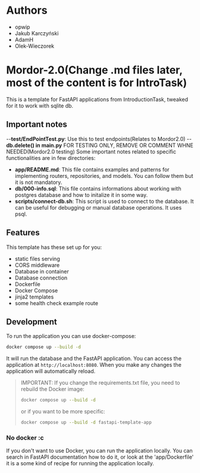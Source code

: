 # Authors
- opwip
- Jakub Karczyński
- AdamH
- Olek-Wieczorek

# Mordor-2.0(Change .md files later, most of the content is for IntroTask)
This is a template for FastAPI applications from IntroductionTask, tweaked for it to work with sqlite db.

## Important notes
--**test/EndPointTest.py**: Use this to test endpoints(Relates to Mordor2.0)
--**db.delete() in main.py** FOR TESTING ONLY, REMOVE OR COMMENT WHNE NEEDED(Mordor2.0 testing)
Some important notes related to specific functionalities are in few directories:
- **app/README.md**: This file contains examples and patterns for implementing routers, repositories, and models. You can follow them but it is not mandatory.
- **db/000-info.sql**: This file contains informations about working with postgres database and how to initalize it in some way.
- **scripts/connect-db.sh**: This script is used to connect to the database. It can be useful for debugging or manual database operations. It uses psql.

## Features
This template has these set up for you:
- static files serving
- CORS middleware
- Database in container
- Database connection
- Dockerfile
- Docker Compose
- jinja2 templates
- some health check example route


## Development
To run the application you can use docker-compose:
```bash
docker compose up --build -d
```
It will run the database and the FastAPI application. You can access the application at `http://localhost:8080`.
When you make any changes the application will automatically reload.

> IMPORTANT: If you change the requirements.txt file, you need to rebuild the Docker image:
> ```bash
> docker compose up --build -d
> ```
> or if you want to be more specific:
> ```bash
> docker compose up --build -d fastapi-template-app
> ```

### No docker :c
If you don't want to use Docker, you can run the application locally. 
You can search in FastAPI documentation how to do it, or look at the
'app/Dockerfile' it is a some kind of recipe for running the application locally.
